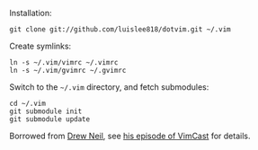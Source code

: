 Installation:

    git clone git://github.com/luislee818/dotvim.git ~/.vim

Create symlinks:

    ln -s ~/.vim/vimrc ~/.vimrc
    ln -s ~/.vim/gvimrc ~/.gvimrc

Switch to the `~/.vim` directory, and fetch submodules:

    cd ~/.vim
    git submodule init
    git submodule update

Borrowed from [Drew Neil](https://github.com/nelstrom), see [his episode of VimCast](http://vimcasts.org/episodes/synchronizing-plugins-with-git-submodules-and-pathogen/) for details.